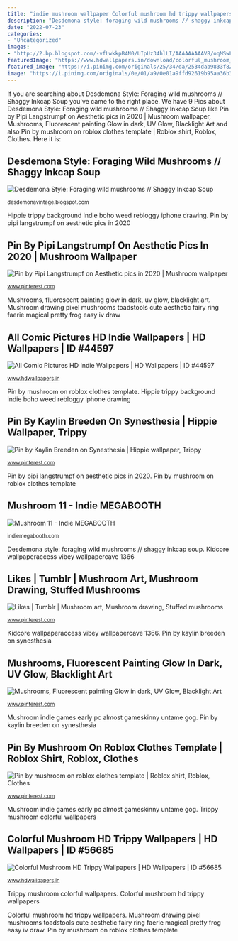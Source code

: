 ```yaml
---
title: "indie mushroom wallpaper Colorful mushroom hd trippy wallpapers"
description: "Desdemona style: foraging wild mushrooms // shaggy inkcap soup"
date: "2022-07-23"
categories:
- "Uncategorized"
images:
- "http://2.bp.blogspot.com/-vfLwkkpB4N0/UIpUz34hlLI/AAAAAAAAAV8/oqMSwLlXyLQ/s1600/magic_mushrooms.jpg"
featuredImage: "https://www.hdwallpapers.in/download/colorful_mushroom_hd_trippy-HD.jpg"
featured_image: "https://i.pinimg.com/originals/25/34/da/2534dab9833f8270b54b5032a50b7baf.jpg"
image: "https://i.pinimg.com/originals/0e/01/a9/0e01a9ffd92619b95aa36b3514a1ce80.jpg"
---
```


If you are searching about Desdemona Style: Foraging wild mushrooms // Shaggy Inkcap Soup you've came to the right place. We have 9 Pics about Desdemona Style: Foraging wild mushrooms // Shaggy Inkcap Soup like Pin by Pipi Langstrumpf on Aesthetic pics in 2020 | Mushroom wallpaper, Mushrooms, Fluorescent painting Glow in dark, UV Glow, Blacklight Art and also Pin by mushroom on roblox clothes template | Roblox shirt, Roblox, Clothes. Here it is:

## Desdemona Style: Foraging Wild Mushrooms // Shaggy Inkcap Soup

![Desdemona Style: Foraging wild mushrooms // Shaggy Inkcap Soup](http://2.bp.blogspot.com/-vfLwkkpB4N0/UIpUz34hlLI/AAAAAAAAAV8/oqMSwLlXyLQ/s1600/magic_mushrooms.jpg "Fluorescent psychedelische blacklight psychadelic")

<small>desdemonavintage.blogspot.com</small>

Hippie trippy background indie boho weed rebloggy iphone drawing. Pin by pipi langstrumpf on aesthetic pics in 2020

## Pin By Pipi Langstrumpf On Aesthetic Pics In 2020 | Mushroom Wallpaper

![Pin by Pipi Langstrumpf on Aesthetic pics in 2020 | Mushroom wallpaper](https://i.pinimg.com/originals/0e/01/a9/0e01a9ffd92619b95aa36b3514a1ce80.jpg "All comic pictures hd indie wallpapers")

<small>www.pinterest.com</small>

Mushrooms, fluorescent painting glow in dark, uv glow, blacklight art. Mushroom drawing pixel mushrooms toadstools cute aesthetic fairy ring faerie magical pretty frog easy iv draw

## All Comic Pictures HD Indie Wallpapers | HD Wallpapers | ID #44597

![All Comic Pictures HD Indie Wallpapers | HD Wallpapers | ID #44597](https://www.hdwallpapers.in/download/all_comic_pictures_hd_indie-1920x1080.jpg "Mushroom indie games early pc almost gameskinny untame gog")

<small>www.hdwallpapers.in</small>

Pin by mushroom on roblox clothes template. Hippie trippy background indie boho weed rebloggy iphone drawing

## Pin By Kaylin Breeden On Synesthesia | Hippie Wallpaper, Trippy

![Pin by Kaylin Breeden on Synesthesia | Hippie wallpaper, Trippy](https://i.pinimg.com/originals/25/34/da/2534dab9833f8270b54b5032a50b7baf.jpg "Nawpic обои mucca aesthetics y2k hermilaom shadow wallpapercave reggae enjpg склад dessin фотографий freetoedit")

<small>www.pinterest.com</small>

Pin by pipi langstrumpf on aesthetic pics in 2020. Pin by mushroom on roblox clothes template

## Mushroom 11 - Indie MEGABOOTH

![Mushroom 11 - Indie MEGABOOTH](http://indiemegabooth.com/wp-cargo/uploads/2014/03/mushroom11ScreenShot13.jpg "Colorful mushroom hd trippy wallpapers")

<small>indiemegabooth.com</small>

Desdemona style: foraging wild mushrooms // shaggy inkcap soup. Kidcore wallpaperaccess vibey wallpapercave 1366

## Likes | Tumblr | Mushroom Art, Mushroom Drawing, Stuffed Mushrooms

![Likes | Tumblr | Mushroom art, Mushroom drawing, Stuffed mushrooms](https://i.pinimg.com/originals/7e/e8/56/7ee8561860b8be36e2283bd9d719b106.png "Colorful mushroom hd trippy wallpapers")

<small>www.pinterest.com</small>

Kidcore wallpaperaccess vibey wallpapercave 1366. Pin by kaylin breeden on synesthesia

## Mushrooms, Fluorescent Painting Glow In Dark, UV Glow, Blacklight Art

![Mushrooms, Fluorescent painting Glow in dark, UV Glow, Blacklight Art](https://i.pinimg.com/736x/4e/00/70/4e00702527acafc397381f5e04febe5a.jpg "Pin by mushroom on roblox clothes template")

<small>www.pinterest.com</small>

Mushroom indie games early pc almost gameskinny untame gog. Pin by kaylin breeden on synesthesia

## Pin By Mushroom On Roblox Clothes Template | Roblox Shirt, Roblox, Clothes

![Pin by mushroom on roblox clothes template | Roblox shirt, Roblox, Clothes](https://i.pinimg.com/originals/e0/ac/93/e0ac9359a82eabe17396a0b5f22fa512.jpg "Nawpic обои mucca aesthetics y2k hermilaom shadow wallpapercave reggae enjpg склад dessin фотографий freetoedit")

<small>www.pinterest.com</small>

Mushroom indie games early pc almost gameskinny untame gog. Trippy mushroom colorful wallpapers

## Colorful Mushroom HD Trippy Wallpapers | HD Wallpapers | ID #56685

![Colorful Mushroom HD Trippy Wallpapers | HD Wallpapers | ID #56685](https://www.hdwallpapers.in/download/colorful_mushroom_hd_trippy-HD.jpg "Mushroom drawing pixel mushrooms toadstools cute aesthetic fairy ring faerie magical pretty frog easy iv draw")

<small>www.hdwallpapers.in</small>

Trippy mushroom colorful wallpapers. Colorful mushroom hd trippy wallpapers

Colorful mushroom hd trippy wallpapers. Mushroom drawing pixel mushrooms toadstools cute aesthetic fairy ring faerie magical pretty frog easy iv draw. Pin by mushroom on roblox clothes template

